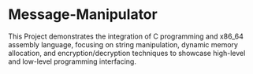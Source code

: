 # Message-Manipulator

This Project demonstrates the integration of C programming and x86_64 assembly language, focusing on string manipulation, dynamic memory allocation, and encryption/decryption techniques to showcase high-level and low-level programming interfacing.
